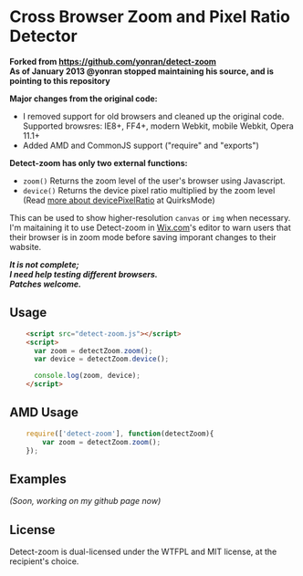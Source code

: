 Cross Browser Zoom and Pixel Ratio Detector
======
**Forked from https://github.com/yonran/detect-zoom**  
**As of January 2013 @yonran stopped maintaining his source, and is pointing to this repository**

**Major changes from the original code:**
* I removed support for old browsers and cleaned up the original code.  
Supported browsres: IE8+, FF4+, modern Webkit, mobile Webkit, Opera 11.1+
* Added AMD and CommonJS support ("require" and "exports") 

**Detect-zoom has only two external functions:**  
* `zoom()`   Returns the zoom level of the user's browser using Javascript.  
* `device()`   Returns the device pixel ratio multiplied by the zoom level (Read [more about devicePixelRatio](http://www.quirksmode.org/blog/archives/2012/07/more_about_devi.html) at QuirksMode)

This can be used to show higher-resolution `canvas` or `img` when necessary.  
I'm maitaining it to use Detect-zoom in [Wix.com](http://wix.com)'s editor to warn users that their browser is in zoom mode before saving imporant changes to their wabsite.

***It is not complete;  
I need help testing different browsers.  
Patches welcome.***


Usage
------
```html
    <script src="detect-zoom.js"></script>
    <script>
      var zoom = detectZoom.zoom();
      var device = detectZoom.device();

      console.log(zoom, device);
    </script>
```

AMD Usage
------
```javascript
    require(['detect-zoom'], function(detectZoom){
        var zoom = detectZoom.zoom();
    });
```

Examples 
------
*(Soon, working on my github page now)*
<!--
 [Demo](http://tombigel.github.com/detect-zoom/test-page.html) 
 [Dimensions test](http://tombigel.github.com/detect-zoom/tools/dimensions.html)
-->

License
------
Detect-zoom is dual-licensed under the WTFPL and MIT license, at the recipient's choice.
